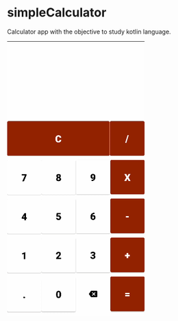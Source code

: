 # simpleCalculator
Calculator app with the objective to study kotlin language.

![alt-text](https://github.com/vitoriaseabra/simpleCalculator/blob/main/simple_calculator.gif)
